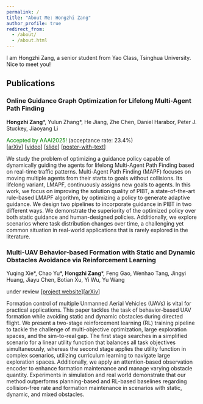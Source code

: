 ```yaml
---
permalink: /
title: "About Me: Hongzhi Zang"
author_profile: true
redirect_from: 
  - /about/
  - /about.html
---
```


I am Hongzhi Zang, a senior student from Yao Class, Tsinghua University. Nice to meet you!

## Publications
### Online Guidance Graph Optimization for Lifelong Multi-Agent Path Finding

**Hongzhi Zang**\*, Yulun Zhang\*, He Jiang, Zhe Chen, Daniel Harabor, Peter J. Stuckey, Jiaoyang Li

<font color="green">Accepted by AAAI2025!</font> (acceptance rate: 23.4%)   
[[arXiv](https://arxiv.org/abs/2411.16506)] [[video](https://drive.google.com/file/d/1d35gmt18vlJ3XKdJwzmxlKv9JeASLLsc/view?usp=drive_link)] [[slide](https://drive.google.com/file/d/1BwxvofBldkSyrHTNZBDLsGdL3jr-kI5Y/view?usp=drive_link)] [[poster-with-text](https://drive.google.com/file/d/18BabjrKoh1BHGBhhFXegsOnXfVzg5yxW/view?usp=drive_link)]

We study the problem of optimizing a guidance policy capable of dynamically guiding the agents for lifelong Multi-Agent Path Finding based on real-time traffic patterns. Multi-Agent Path Finding (MAPF) focuses on moving multiple agents from their starts to goals without collisions. Its lifelong variant, LMAPF, continuously assigns new goals to agents. In this work, we focus on improving the solution quality of PIBT, a state-of-the-art rule-based LMAPF algorithm, by optimizing a policy to generate adaptive guidance. We design two pipelines to incorporate guidance in PIBT in two different ways. We demonstrate the superiority of the optimized policy over both static guidance and human-designed policies. Additionally, we explore scenarios where task distribution changes over time, a challenging yet common situation in real-world applications that is rarely explored in the literature.

### Multi-UAV Behavior-based Formation with Static and Dynamic Obstacles Avoidance via Reinforcement Learning 

Yuqing Xie\*, Chao Yu\*, **Hongzhi Zang**\*, Feng Gao, Wenhao Tang, Jingyi Huang, Jiayu Chen, Botian Xu, Yi Wu, Yu Wang

under review [[project website](https://sites.google.com/view/uav-formation-with-avoidance)][[arXiv](https://arxiv.org/abs/2410.18495)]

Formation control of multiple Unmanned Aerial Vehicles (UAVs) is vital for practical applications.  This paper tackles the task of behavior-based UAV formation while avoiding static and dynamic obstacles during directed flight. We present a two-stage reinforcement learning (RL) training pipeline to tackle the challenge of multi-objective optimization, large exploration spaces, and the sim-to-real gap. The first stage searches in a simplified scenario for a linear utility function that balances all task objectives simultaneously, whereas the second stage applies the utility function in complex scenarios, utilizing curriculum learning to navigate large exploration spaces. Additionally, we apply an attention-based observation encoder to enhance formation maintenance and manage varying obstacle quantity. Experiments in simulation and real world demonstrate that our method outperforms planning-based and RL-based baselines regarding collision-free rate and formation maintenance in scenarios with static, dynamic, and mixed obstacles.